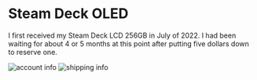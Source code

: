 # Steam Deck OLED

I first received my Steam Deck LCD 256GB in July of 2022. I had been waiting for about 4 or 5 months at this point after putting five dollars down to reserve one.

![account info](../images/steam_deck_oled/account_info.png "Account Listing")
![shipping info](../images/steam_deck_oled/shipping_info.png "Account Listing")
